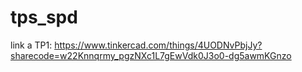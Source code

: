 # tps_spd
link a TP1:
https://www.tinkercad.com/things/4UODNvPbjJy?sharecode=w22Knnqrmy_pgzNXc1L7gEwVdk0J3o0-dg5awmKGnzo

